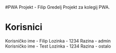 #PWA Projekt - Filip Gredelj
Projekt za kolegij PWA.

# Korisnici
Korisničko ime - Filip
Lozinka - 1234
Razina - admin\
Korisničko ime - Test
Lozinka - 1234
Razina - ostalo
